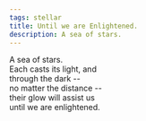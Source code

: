 ```yaml
---
tags: stellar
title: Until we are Enlightened.
description: A sea of stars.  
---
```


A sea of stars.  
Each casts its light, and  
through the dark --  
no matter the distance --  
their glow will assist us  
until we are enlightened.  

